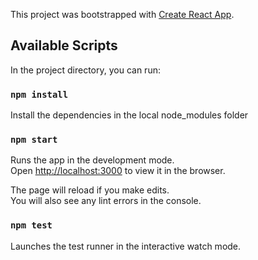 This project was bootstrapped with [Create React App](https://github.com/facebook/create-react-app).

## Available Scripts

In the project directory, you can run:
### `npm install`

Install the dependencies in the local node_modules folder


### `npm start`

Runs the app in the development mode.<br>
Open [http://localhost:3000](http://localhost:3000) to view it in the browser.

The page will reload if you make edits.<br>
You will also see any lint errors in the console.

### `npm test`

Launches the test runner in the interactive watch mode.<br>



